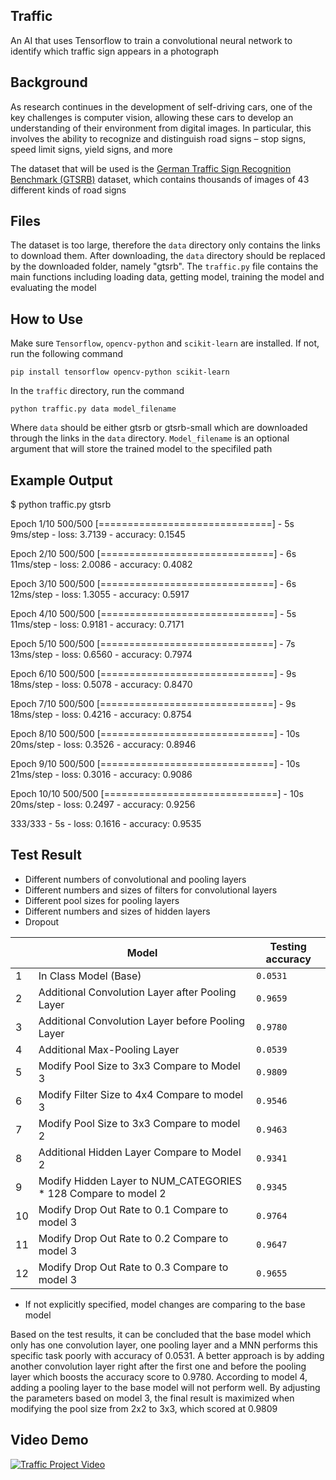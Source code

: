 ## Traffic

An AI that uses Tensorflow to train a convolutional neural network to identify which traffic sign appears in a photograph

## Background

As research continues in the development of self-driving cars, one of the key challenges is computer vision, allowing these cars to develop an understanding of their environment from digital images. In particular, this involves the ability to recognize and distinguish road signs – stop signs, speed limit signs, yield signs, and more

The dataset that will be used is the [German Traffic Sign Recognition Benchmark (GTSRB)](https://benchmark.ini.rub.de/?section=gtsrb&subsection=news) dataset, which contains thousands of images of 43 different kinds of road signs

## Files

The dataset is too large, therefore the `data` directory only contains the links to download them. After downloading, the `data` directory should be replaced by the downloaded folder, namely "gtsrb". The `traffic.py` file contains the main functions including loading data, getting model, training the model and evaluating the model

## How to Use

Make sure `Tensorflow`, `opencv-python` and `scikit-learn` are installed. If not, run the following command

`pip install tensorflow opencv-python scikit-learn`

In the `traffic` directory, run the command

`python traffic.py data model_filename`

Where `data` should be either gtsrb or gtsrb-small which are downloaded through the links in the `data` directory. `Model_filename` is an optional argument that will store the trained model to the specifiled path


## Example Output

$ python traffic.py gtsrb 

Epoch 1/10 500/500 \[==============================\] - 5s 9ms/step - loss: 3.7139 - accuracy: 0.1545 

Epoch 2/10 500/500 \[==============================\] - 6s 11ms/step - loss: 2.0086 - accuracy: 0.4082 

Epoch 3/10 500/500 \[==============================\] - 6s 12ms/step - loss: 1.3055 - accuracy: 0.5917 

Epoch 4/10 500/500 \[==============================\] - 5s 11ms/step - loss: 0.9181 - accuracy: 0.7171 

Epoch 5/10 500/500 \[==============================\] - 7s 13ms/step - loss: 0.6560 - accuracy: 0.7974 

Epoch 6/10 500/500 \[==============================\] - 9s 18ms/step - loss: 0.5078 - accuracy: 0.8470 

Epoch 7/10 500/500 \[==============================\] - 9s 18ms/step - loss: 0.4216 - accuracy: 0.8754 

Epoch 8/10 500/500 \[==============================\] - 10s 20ms/step - loss: 0.3526 - accuracy: 0.8946 

Epoch 9/10 500/500 \[==============================\] - 10s 21ms/step - loss: 0.3016 - accuracy: 0.9086 

Epoch 10/10 500/500 \[==============================\] - 10s 20ms/step - loss: 0.2497 - accuracy: 0.9256 

333/333 - 5s - loss: 0.1616 - accuracy: 0.9535


## Test Result

*   Different numbers of convolutional and pooling layers
*   Different numbers and sizes of filters for convolutional layers
*   Different pool sizes for pooling layers
*   Different numbers and sizes of hidden layers
*   Dropout

|   | Model | Testing accuracy |
| --- | --- | --- |
| 1 | In Class Model (Base) | `0.0531` |
| 2 | Additional Convolution Layer after Pooling Layer | `0.9659` |
| 3 | Additional Convolution Layer before Pooling Layer | `0.9780` |
| 4 | Additional Max-Pooling Layer | `0.0539` |
| 5 | Modify Pool Size to 3x3 Compare to Model 3 | `0.9809` |
| 6 | Modify Filter Size to 4x4 Compare to model 3 | `0.9546` |
| 7 | Modify Pool Size to 3x3 Compare to model 2 | `0.9463` |
| 8 | Additional Hidden Layer Compare to Model 2 | `0.9341` |
| 9 | Modify Hidden Layer to NUM\_CATEGORIES \* 128 Compare to model 2 | `0.9345` |
| 10 | Modify Drop Out Rate to 0.1 Compare to model 3 | `0.9764` |
| 11 | Modify Drop Out Rate to 0.2 Compare to model 3 | `0.9647` |
| 12 | Modify Drop Out Rate to 0.3 Compare to model 3 | `0.9655` |

*   If not explicitly specified, model changes are comparing to the base model

Based on the test results, it can be concluded that the base model which only has one convolution layer, one pooling layer and a MNN performs this specific task poorly with accuracy of 0.0531. A better approach is by adding another convolution layer right after the first one and before the pooling layer which boosts the accuracy score to 0.9780. According to model 4, adding a pooling layer to the base model will not perform well. By adjusting the parameters based on model 3, the final result is maximized when modifying the pool size from 2x2 to 3x3, which scored at 0.9809

## Video Demo

[![Traffic Project Video](https://camo.githubusercontent.com/1c02ea54655627a810743cf1275ee0fca60275425daa78e81a80cf22f93d5c8e/68747470733a2f2f696d672e796f75747562652e636f6d2f76692f4948784859317a745631632f302e6a7067)](https://youtu.be/IHxHY1ztV1c)
